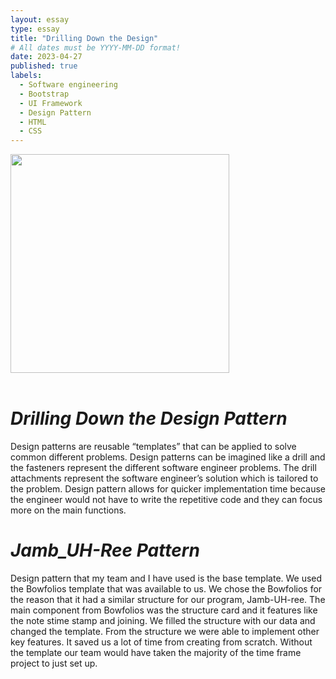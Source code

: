 ```yaml
---
layout: essay
type: essay
title: "Drilling Down the Design"
# All dates must be YYYY-MM-DD format!
date: 2023-04-27
published: true
labels:
  - Software engineering
  - Bootstrap
  - UI Framework
  - Design Pattern
  - HTML
  - CSS
---
```


<div class= "align-items">
<img width="350px" class="rounded float-start pe-4" src="../img/drill.png">

  </div>
  <br>
  
# ***Drilling Down the Design Pattern***
Design patterns are reusable “templates” that can be applied to solve common different problems. Design patterns can be imagined  like a drill and the  fasteners represent the different software engineer problems. The drill attachments represent the software engineer’s solution which is tailored to the problem.   Design pattern allows for quicker implementation time because the engineer would not have to write the repetitive code and they can focus more on the main functions.


# ***Jamb_UH-Ree Pattern***
Design pattern that my team and I have used is the base template. We used the Bowfolios template that was available to us. We chose the Bowfolios for the reason that it had a similar structure for our program, Jamb-UH-ree. The main component from Bowfolios was the structure card and it features like the note stime stamp and joining. We filled the structure with our data and changed the template. From the structure we were able to implement other key features. It saved us a lot of time from creating from scratch. Without the template our team would have taken the majority of the time frame project to just set up.

  
